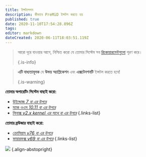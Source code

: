 ```yaml
---
title: ইন্সটলেশন
description: কীভাবে PreMiD ইন্সটল করতে হয়
published: true
date: 2020-11-10T17:54:28.896Z
tags:
editor: markdown
dateCreated: 2020-06-11T18:03:51.119Z
---
```


> আরো দূরে যাওয়ার আগে, নিশ্চিত করো যে তোমার সিস্টেম সব [রিকোয়ারমেন্টগুলো](/install/requirements) পূরণ করে। 
> 
> {.is-info}

> **এটি বাধ্যতামূলক** যে **উভয়** **অ্যাপ্লিকেশন** এবং **এক্সটেনশনটি** ইন্সটল করতে হবে! 
> 
> {.is-warning}

**তোমার অপারেটিং সিস্টেম বাছাই করো:**
- [উইন্ডোজ *7 বা এর উপরে*](/install/windows)
- [ম্যাক ওএস *10.11 বা এর উপরে*](/install/macos)
- [লিনাক্স *v2.x kernel এর সাথে বা এর উপরে*](/install/linux)
{.links-list}

**তোমার ব্রাউজার বাছাই করো:**
- [ক্রোমিয়াম *v76 বা এর উপরে*](/install/chromium)
- [ফায়ারফক্স *v69 বা এর উপরে*](/install/firefox)
{.links-list}

![](https://a.icons8.com/ajlQdsfa/FZhYWV/svg.svg) {.align-abstopright}